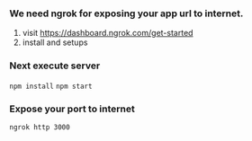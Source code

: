 ### We need ngrok for exposing your app url to internet.
1. visit https://dashboard.ngrok.com/get-started
2. install and setups

### Next execute server
```npm install```
```npm start```

### Expose your port to internet
```ngrok http 3000```
